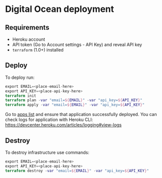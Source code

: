 # Digital Ocean deployment

## Requirements

- Heroku account
- API token (Go to Account settings - API Key) and reveal API key
- `terraform` (1.0+) installed

## Deploy

To deploy run:

```terraform
export EMAIL=<place-email-here>
export API_KEY=<place-api-key-here>
terraform init
terraform plan -var "email=${EMAIL}" -var "api_key=${API_KEY}"
terraform apply -var "email=${EMAIL}" -var "api_key=${API_KEY}"
```

Go to [apps list](https://dashboard.heroku.com/apps) and ensure that application successfully deployed.
You can check logs for application with Heroku CLI: https://devcenter.heroku.com/articles/logging#view-logs

## Destroy

To destroy infrastructure use commands:

```terraform
export EMAIL=<place-email-here>
export API_KEY=<place-api-key-here>
terraform destroy -var "email=${EMAIL}" -var "api_key=${API_KEY}"
```
